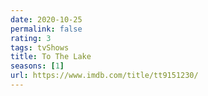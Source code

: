 ```yaml
---
date: 2020-10-25
permalink: false
rating: 3
tags: tvShows
title: To The Lake
seasons: [1]
url: https://www.imdb.com/title/tt9151230/
---
```


